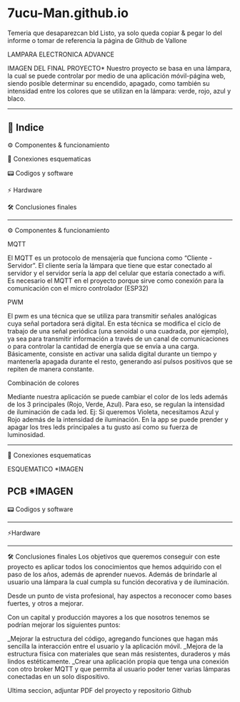 # 7ucu-Man.github.io
Temeria que desaparezcan bld
Listo, ya solo queda copiar & pegar lo del informe o tomar de referencia la página de Github de Vallone

LAMPARA ELECTRONICA ADVANCE



IMAGEN DEL FINAL PROYECTO*
Nuestro proyecto se basa en una lámpara, la cual se puede controlar por medio de una aplicación móvil-página web, siendo posible determinar su encendido, apagado, como también su intensidad entre los colores que se utilizan en la lámpara: verde, rojo, azul y blaco.

----------------------------------------------------------------------------------------------------------------------------------------------------------------------
📒 Indice
----------------------------------------------------------------------------------------------------------------------------------------------------------------------

⚙️ Componentes & funcionamiento

🔌 Conexiones esquematicas

📟 Codigos y software

⚡ Hardware

🛠️ Conclusiones finales

----------------------------------------------------------------------------------------------------------------------------------------------------------------------
⚙️ Componentes & funcionamiento

MQTT

El MQTT es un protocolo de mensajería que funciona como “Cliente - Servidor”. El cliente sería la lámpara que tiene que estar conectado al servidor y el servidor sería la app del celular que estaría conectado a wifi.
Es necesario el MQTT en el proyecto porque sirve como conexión para la comunicación con el micro controlador (ESP32)

PWM

El pwm es una técnica que se utiliza para transmitir señales analógicas cuya señal portadora será digital. En esta técnica se modifica el ciclo de trabajo de una señal periódica (una senoidal o una cuadrada, por ejemplo), ya sea para transmitir información a través de un canal de comunicaciones o para controlar la cantidad de energía que se envía a una carga.
Básicamente, consiste en activar una salida digital durante un tiempo y mantenerla apagada durante el resto, generando así pulsos positivos que se repiten de manera constante.

Combinación de colores

Mediante nuestra aplicación se puede cambiar el color de los leds además de los 3 principales (Rojo, Verde, Azul). Para eso, se regulan la intensidad de iluminación de cada led.
Ej: Si queremos Violeta, necesitamos Azul y Rojo además de la intensidad de iluminación.
En la app se puede prender y apagar los tres leds principales a tu gusto así como su fuerza de luminosidad. 

----------------------------------------------------------------------------------------------------------------------------------------------------------------------
🔌 Conexiones esquematicas

ESQUEMATICO
*IMAGEN

PCB
*IMAGEN
----------------------------------------------------------------------------------------------------------------------------------------------------------------------
📟 Codigos y software

----------------------------------------------------------------------------------------------------------------------------------------------------------------------
⚡Hardware

---------------------------------------------------------------------------------------------------------------------------------------------------------------------
🛠️ Conclusiones finales
Los objetivos que queremos conseguir con este proyecto es aplicar todos los conocimientos que hemos adquirido con el paso de los años, además de aprender nuevos. Además de brindarle al usuario una lámpara la cual cumpla su función decorativa y de iluminación.

Desde un punto de vista profesional, hay aspectos a reconocer como bases fuertes, y otros a mejorar.

Con un capital y producción mayores a los que nosotros tenemos se podrían mejorar los siguientes puntos:

_Mejorar la estructura del código, agregando funciones que hagan más sencilla la interacción entre el usuario y la aplicación móvil.
_Mejora de la estructura física con materiales que sean más resistentes, duraderos y más lindos estéticamente.
_Crear una aplicación propia que tenga una conexión con otro broker MQTT y que permita al usuario poder tener varias lámparas conectadas en un solo dispositivo. 

Ultima seccion, adjuntar PDF del proyecto y repositorio Github
